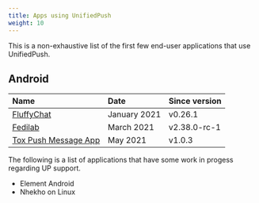 ```yaml
---
title: Apps using UnifiedPush
weight: 10
---
```


This is a non-exhaustive list of the first few end-user applications that use UnifiedPush.

## Android

| Name                                 | Date         | Since version |
| :-------------                       | :----------- | :------------ |
| [FluffyChat](https://fluffychat.im/) | January 2021 | v0.26.1       |
| [Fedilab](https://fedilab.app/)      | March 2021   | v2.38.0-rc-1  |
| [Tox Push Message App](https://github.com/zoff99/tox_push_msg_app) | May 2021 | v1.0.3 |

The following is a list of applications that have some work in progess regarding UP support.

- Element Android
- Nhekho on Linux
